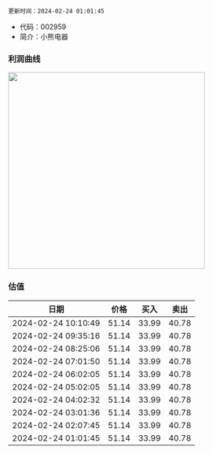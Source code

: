 
`更新时间：2024-02-24 01:01:45`

* 代码：002959
* 简介：小熊电器

### 利润曲线

<img src="https://quickchart.io/chart?c=%7B%22type%22:%20%22line%22%2C%20%22data%22:%20%7B%22labels%22:%20%5B%2721%27%2C%20%2722%27%2C%20%2723%27%5D%2C%20%22datasets%22:%20%5B%7B%22label%22:%20%22%E5%BD%92%E6%AF%8D%E5%87%80%E5%88%A9%E6%B6%A6%22%2C%20%22data%22:%20%5B4.28%2C%202.83%2C%203.86%5D%7D%5D%7D%7D" style="width: 400px; height: auto;">

### 估值

|    日期    |    价格    |    买入    |    卖出    |    
|:------------:|:------------:|:------------:|:------------:|
|2024-02-24 10:10:49|51.14|33.99|40.78|
|2024-02-24 09:35:16|51.14|33.99|40.78|
|2024-02-24 08:25:06|51.14|33.99|40.78|
|2024-02-24 07:01:50|51.14|33.99|40.78|
|2024-02-24 06:02:05|51.14|33.99|40.78|
|2024-02-24 05:02:05|51.14|33.99|40.78|
|2024-02-24 04:02:32|51.14|33.99|40.78|
|2024-02-24 03:01:36|51.14|33.99|40.78|
|2024-02-24 02:07:45|51.14|33.99|40.78|
|2024-02-24 01:01:45|51.14|33.99|40.78|